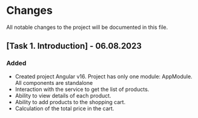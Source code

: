 # Changes

All notable changes to the project will be documented in this file.

## [Task 1. Introduction] - 06.08.2023

### Added

- Created project Angular v16. Project has only one module: AppModule. All components are standalone
- Interaction with the service to get the list of products.
- Ability to view details of each product.
- Ability to add products to the shopping cart.
- Calculation of the total price in the cart.

<!-- ok -->
